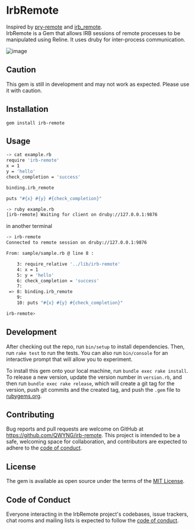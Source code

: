 # IrbRemote
Inspired by [pry-remote](https://github.com/Mon-Ouie/pry-remote) and [irb_remote](https://github.com/iguchi1124/irb_remote).  
IrbRemote is a Gem that allows IRB sessions of remote processes to be manipulated using Reline. It uses druby for inter-process communication.

![image](https://github.com/QWYNG/irb-remote/assets/16704596/0651b6f8-75aa-4271-91cb-b714c26a580b)

## Caution
This gem is still in development and may not work as expected. Please use it with caution.

## Installation

```
gem install irb-remote
```
## Usage

```bash
-> cat example.rb
require 'irb-remote'
x = 1
y = 'hello'
check_completion = 'success'

binding.irb_remote

puts "#{x} #{y} #{check_completion}"

-> ruby example.rb
[irb-remote] Waiting for client on druby://127.0.0.1:9876
```

in another terminal
```bash
-> irb-remote
Connected to remote session on druby://127.0.0.1:9876

From: sample/sample.rb @ line 8 :

    3: require_relative '../lib/irb-remote'
    4: x = 1
    5: y = 'hello'
    6: check_completion = 'success'
    7:
 => 8: binding.irb_remote
    9:
    10: puts "#{x} #{y} #{check_completion}"

irb-remote>
```

## Development

After checking out the repo, run `bin/setup` to install dependencies. Then, run `rake test` to run the tests. You can also run `bin/console` for an interactive prompt that will allow you to experiment.

To install this gem onto your local machine, run `bundle exec rake install`. To release a new version, update the version number in `version.rb`, and then run `bundle exec rake release`, which will create a git tag for the version, push git commits and the created tag, and push the `.gem` file to [rubygems.org](https://rubygems.org).

## Contributing

Bug reports and pull requests are welcome on GitHub at https://github.com/QWYNG/irb-remote. This project is intended to be a safe, welcoming space for collaboration, and contributors are expected to adhere to the [code of conduct](https://github.com/QWYNG/irb-remote/blob/main/CODE_OF_CONDUCT.md).

## License

The gem is available as open source under the terms of the [MIT License](https://opensource.org/licenses/MIT).

## Code of Conduct

Everyone interacting in the IrbRemote project's codebases, issue trackers, chat rooms and mailing lists is expected to follow the [code of conduct](https://github.com/QWYNG/irb-remote/blob/main/CODE_OF_CONDUCT.md).
